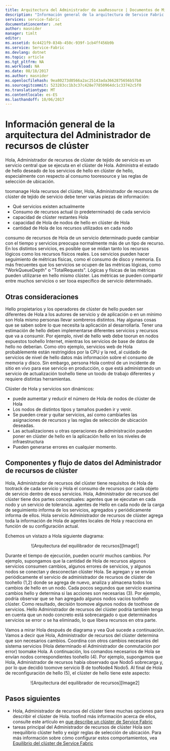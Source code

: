 ```yaml
---
title: Arquitectura del Administrador de aaaResource | Documentos de Microsoft
description: "Información general de la arquitectura de Service Fabric Cluster Resource Manager"
services: service-fabric
documentationcenter: .net
author: masnider
manager: timlt
editor: 
ms.assetid: 6c4421f9-834b-450c-939f-1cb4ff456b9b
ms.service: Service-Fabric
ms.devlang: dotnet
ms.topic: article
ms.tgt_pltfrm: NA
ms.workload: NA
ms.date: 08/18/2017
ms.author: masnider
ms.openlocfilehash: 9ea80273d0566a2ac25143ada3662875656b57b8
ms.sourcegitcommit: 523283cc1b3c37c428e77850964dc1c33742c5f0
ms.translationtype: MT
ms.contentlocale: es-ES
ms.lasthandoff: 10/06/2017
---
```

# <a name="cluster-resource-manager-architecture-overview"></a>Información general de la arquitectura del Administrador de recursos de clúster
Hola, Administrador de recursos de clúster de tejido de servicio es un servicio central que se ejecuta en el clúster de Hola. Administra el estado de hello deseado de los servicios de hello en clúster de hello, especialmente con respecto al consumo tooresource y las reglas de selección de ubicación. 

toomanage Hola recursos del clúster, Hola, Administrador de recursos de clúster de tejido de servicio debe tener varias piezas de información:

- Qué servicios existen actualmente
- Consumo de recursos actual (o predeterminado) de cada servicio 
- capacidad de clúster restantes Hola 
- capacidad de Hola de nodos de hello en clúster de Hola 
- cantidad de Hola de los recursos utilizados en cada nodo

consumo de recursos de Hola de un servicio determinado puede cambiar con el tiempo y servicios preocupa normalmente más de un tipo de recurso. En los distintos servicios, es posible que se midan tanto los recursos lógicos como los recursos físicos reales. Los servicios pueden hacer seguimiento de métricas físicas, como el consumo de disco y memoria. Es más frecuentes que los servicios se ocupen de las métricas lógicas, como "WorkQueueDepth" o "TotalRequests". Lógicas y físicas de las métricas pueden utilizarse en hello mismo clúster. Las métricas se pueden compartir entre muchos servicios o ser tooa específico de servicio determinado.

## <a name="other-considerations"></a>Otras consideraciones
Hello propietarios y los operadores de clúster de hello pueden ser diferentes de Hola a los autores de servicio y de aplicación o en un mínimo son Hola mismo personas llevar sombreros distintos. Hay algunas cosas que se saben sobre lo que necesita la aplicación al desarrollarla. Tener una estimación de hello deben implementarse diferentes servicios y recursos que va a consumir. Por ejemplo, nivel de hello web debe toorun en nodos expuestos toohello Internet, mientras los servicios de base de datos de hello no deberían. Como otro ejemplo, servicios web de Hola probablemente están restringidos por la CPU y la red, al cuidado de servicios de nivel de hello datos más información sobre el consumo de memoria y disco. Sin embargo, persona Hola control de un incidente de sitio en vivo para ese servicio en producción, o que está administrando un servicio de actualización toohello tiene un toodo de trabajo diferentes y requiere distintas herramientas. 

Clúster de Hola y servicios son dinámicos:

- puede aumentar y reducir el número de Hola de nodos de clúster de Hola
- Los nodos de distintos tipos y tamaños pueden ir y venir.
- Se pueden crear y quitar servicios, así como cambiarles las asignaciones de recursos y las reglas de selección de ubicación deseadas.
- Las actualizaciones u otras operaciones de administración pueden poner en clúster de hello en la aplicación hello en los niveles de infraestructura
- Pueden generarse errores en cualquier momento.

## <a name="cluster-resource-manager-components-and-data-flow"></a>Componentes y flujo de datos del Administrador de recursos de clúster
Hola, Administrador de recursos del clúster tiene requisitos de Hola de tootrack de cada servicio y Hola el consumo de recursos por cada objeto de servicio dentro de esos servicios. Hola, Administrador de recursos del clúster tiene dos partes conceptuales: agentes que se ejecutan en cada nodo y un servicio de tolerancia. agentes de Hello en cada nodo de la carga de seguimiento informa de los servicios, agregados y periódicamente informa de ellos. Hola servicio Administrador de recursos de clúster agrega toda la información de Hola de agentes locales de Hola y reacciona en función de su configuración actual.

Echemos un vistazo a Hola siguiente diagrama:

<center>
![Arquitectura del equilibrador de recursos][Image1]
</center>

Durante el tiempo de ejecución, pueden ocurrir muchos cambios. Por ejemplo, supongamos que la cantidad de Hola de recursos algunos servicios consumen cambios, algunos errores de servicios, y algunos nodos se conectan y desconectan clúster Hola. Se agregan y se envían periódicamente el servicio de administrador de recursos de clúster de toohello (1,2) donde se agrega de nuevo, analiza y almacena todos los cambios de hello en un nodo. Cada pocos segundos que servicio examina cambios hello y determina si las acciones son necesarias (3). Por ejemplo, podría observar que se han agregado algunos nodos vacíos toohello clúster. Como resultado, decisión toomove algunos nodos de toothose de servicios. Hello Administrador de recursos del clúster podría también tenga en cuenta que un nodo concreto está sobrecargado o que determinados servicios se error o se ha eliminado, lo que libera recursos en otra parte.

Vamos a mirar Hola después de diagrama y vea Qué sucede a continuación. Vamos a decir que Hola, Administrador de recursos del clúster determina que son necesarios cambios. Coordina con otros cambios necesarios del sistema servicios (Hola determinado el Administrador de conmutación por error) toomake Hola. A continuación, los comandos necesarios de Hola se envían nodos correspondientes toohello (4). Por ejemplo, supongamos que Hola, Administrador de recursos había observado que Nodo5 sobrecarga y, por lo que decidió toomove servicio B de tooNode4 Nodo5. Al final de Hola de reconfiguración de hello (5), el clúster de hello tiene este aspecto:

<center>
![Arquitectura del equilibrador de recursos][Image2]
</center>

## <a name="next-steps"></a>Pasos siguientes
- Hola, Administrador de recursos del clúster tiene muchas opciones para describir el clúster de Hola. toofind más información acerca de ellos, consulte este artículo en [que describe un clúster de Service Fabric](./service-fabric-cluster-resource-manager-cluster-description.md)
- tareas principal del Administrador de recursos de clúster Hola son reequilibrio clúster hello y exigir reglas de selección de ubicación. Para más información sobre cómo configurar estos comportamientos, vea [Equilibrio del clúster de Service Fabric](./service-fabric-cluster-resource-manager-balancing.md)

[Image1]:./media/service-fabric-cluster-resource-manager-architecture/Service-Fabric-Resource-Manager-Architecture-Activity-1.png
[Image2]:./media/service-fabric-cluster-resource-manager-architecture/Service-Fabric-Resource-Manager-Architecture-Activity-2.png
